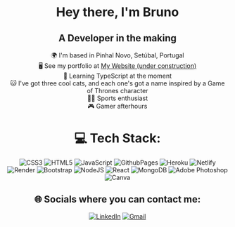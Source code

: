 
<div align="center">

# Hey there, I'm **Bruno**
## A Developer in the making
🌍  I'm based in Pinhal Novo, Setúbal, Portugal<br>
🖥️  See my portfolio at [My Website (under construction)](http://underconstruction.dev)<br>
🧠  Learning TypeScript at the moment<br>
🐱  I've got three cool cats, and each one's got a name inspired by a Game of Thrones character<br>
🏋️‍♂️  Sports enthusiast<br>
🎮  Gamer afterhours

# 💻 Tech Stack:
![CSS3](https://img.shields.io/badge/css3-%231572B6.svg?style=for-the-badge&logo=css3&logoColor=white) ![HTML5](https://img.shields.io/badge/html5-%23E34F26.svg?style=for-the-badge&logo=html5&logoColor=white) ![JavaScript](https://img.shields.io/badge/javascript-%23323330.svg?style=for-the-badge&logo=javascript&logoColor=%23F7DF1E) ![GithubPages](https://img.shields.io/badge/github%20pages-121013?style=for-the-badge&logo=github&logoColor=white) ![Heroku](https://img.shields.io/badge/heroku-%23430098.svg?style=for-the-badge&logo=heroku&logoColor=white) ![Netlify](https://img.shields.io/badge/netlify-%23000000.svg?style=for-the-badge&logo=netlify&logoColor=#00C7B7) ![Render](https://img.shields.io/badge/Render-%46E3B7.svg?style=for-the-badge&logo=render&logoColor=white) ![Bootstrap](https://img.shields.io/badge/bootstrap-%238511FA.svg?style=for-the-badge&logo=bootstrap&logoColor=white) ![NodeJS](https://img.shields.io/badge/node.js-6DA55F?style=for-the-badge&logo=node.js&logoColor=white) ![React](https://img.shields.io/badge/react-%2320232a.svg?style=for-the-badge&logo=react&logoColor=%2361DAFB) ![MongoDB](https://img.shields.io/badge/MongoDB-%234ea94b.svg?style=for-the-badge&logo=mongodb&logoColor=white) ![Adobe Photoshop](https://img.shields.io/badge/adobe%20photoshop-%2331A8FF.svg?style=for-the-badge&logo=adobe%20photoshop&logoColor=white) ![Canva](https://img.shields.io/badge/Canva-%2300C4CC.svg?style=for-the-badge&logo=Canva&logoColor=white)

## 🌐 Socials where you can contact me:
[![LinkedIn](https://img.shields.io/badge/LinkedIn-0077B5?style=for-the-badge&logo=linkedin&logoColor=white)](https://linkedin.com/in/brunorcunha3000) 
[![Gmail](https://img.shields.io/badge/Gmail-D14836?style=for-the-badge&logo=gmail&logoColor=white)](mailto:brunorcunha3000@gmail.com) 

</div>

